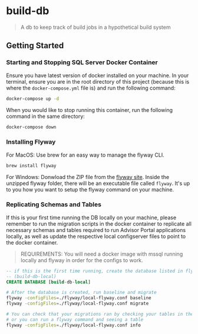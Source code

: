 # build-db

> A db to keep track of build jobs in a hypothetical build system

## Getting Started

### Starting and Stopping SQL Server Docker Container

Ensure you have latest version of docker installed on your machine. In your terminal, ensure you are in the root directory of this project (because this is where the `docker-compose.yml` file is) and run the following command:

```bash
docker-compose up -d
```

When you would like to stop running this container, run the following command in the same directory:

```bash
docker-compose down
```

### Installing Flyway

For MacOS: Use brew for an easy way to manage the flyway CLI.

```bash
brew install flyway
```

For Windows: Donwload the ZIP file from the [flyway site](https://flywaydb.org/documentation/commandline/). Inside the unzipped flyway folder, there will be an executable file called `flyway`. It's up to you how you want to setup the flyway command on your machine.

### Replicating Schemas and Tables

If this is your first time running the DB locally on your machine, please remember to run the migration scripts in the docker container to replicate all necessary schemas and tables required to run Advisor Portal applications locally, as well as update the respective local configserver files to point to the docker container.

> REQUIREMENTS: You will need a docker image with mssql running locally and flyway in order for the configs to work.

```sql
-- if this is the first time running, create the database listed in flyway/local-flyway.conf
-- (build-db-local)
CREATE DATABASE [build-db-local]
```

```bash
# After the database is created, run baseline and migrate
flyway -configFiles=./flyway/local-flyway.conf baseline
flyway -configFiles=./flyway/local-flyway.conf migrate

# You can check that your migrations ran by checking your tables in the database
# or you can run a flyway command and seeing a table
flyway -configFiles=./flyway/local-flyway.conf info

```
